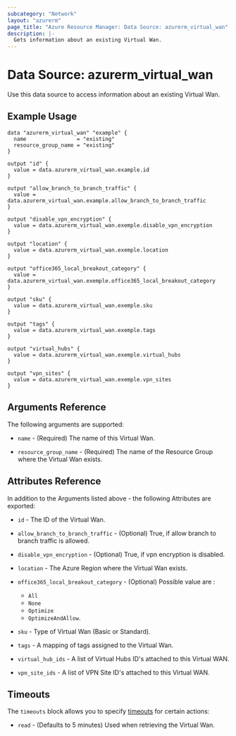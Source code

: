 ```yaml
---
subcategory: "Network"
layout: "azurerm"
page_title: "Azure Resource Manager: Data Source: azurerm_virtual_wan"
description: |-
  Gets information about an existing Virtual Wan.
---
```


# Data Source: azurerm_virtual_wan

Use this data source to access information about an existing Virtual Wan.

## Example Usage

```hcl
data "azurerm_virtual_wan" "example" {
  name                = "existing"
  resource_group_name = "existing"
}

output "id" {
  value = data.azurerm_virtual_wan.example.id
}

output "allow_branch_to_branch_traffic" {
  value = data.azurerm_virtual_wan.example.allow_branch_to_branch_traffic
}

output "disable_vpn_encryption" {
  value = data.azurerm_virtual_wan.exemple.disable_vpn_encryption
}

output "location" {
  value = data.azurerm_virtual_wan.exemple.location
}

output "office365_local_breakout_category" {
  value = data.azurerm_virtual_wan.exemple.office365_local_breakout_category
}

output "sku" {
  value = data.azurerm_virtual_wan.exemple.sku
}

output "tags" {
  value = data.azurerm_virtual_wan.exemple.tags
}

output "virtual_hubs" {
  value = data.azurerm_virtual_wan.exemple.virtual_hubs
}

output "vpn_sites" {
  value = data.azurerm_virtual_wan.exemple.vpn_sites
}

```

## Arguments Reference

The following arguments are supported:

- `name` - (Required) The name of this Virtual Wan.

- `resource_group_name` - (Required) The name of the Resource Group where the Virtual Wan exists.

## Attributes Reference

In addition to the Arguments listed above - the following Attributes are exported:

- `id` - The ID of the Virtual Wan.

- `allow_branch_to_branch_traffic` - (Optional) True, if allow branch to branch traffic is allowed.

- `disable_vpn_encryption` - (Optional) True, if vpn encryption is disabled.

- `location` - The Azure Region where the Virtual Wan exists.

- `office365_local_breakout_category` - (Optional) Possible value are :
    - `All`
    - `None`
    - `Optimize`
    - `OptimizeAndAllow`.

- `sku` - Type of Virtual Wan (Basic or Standard).

- `tags` - A mapping of tags assigned to the Virtual Wan.

- `virtual_hub_ids` - A list of Virtual Hubs ID's attached to this Virtual WAN.

- `vpn_site_ids` - A list of VPN Site ID's attached to this Virtual WAN.

## Timeouts

The `timeouts` block allows you to specify [timeouts](https://www.terraform.io/docs/configuration/resources.html#timeouts) for certain actions:

- `read` - (Defaults to 5 minutes) Used when retrieving the Virtual Wan.
